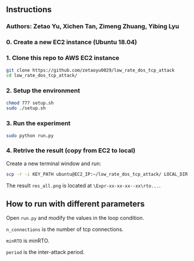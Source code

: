 ## Instructions
### Authors: Zetao Yu, Xichen Tan, Zimeng Zhuang, Yibing Lyu
### 0. Create a new EC2 instance (Ubuntu 18.04)

### 1. Clone this repo to AWS EC2 instance

```bash
git clone https://github.com/zetaoyu0029/low_rate_dos_tcp_attack
cd low_rate_dos_tcp_attack/
```

### 2. Setup the environment

```bash
chmod 777 setup.sh
sudo ./setup.sh
```

### 3. Run the experiment

```bash
sudo python run.py
```

### 4. Retrive the result (copy from EC2 to local)

Create a new terminal window and run:

```bash
scp -r -i KEY_PATH ubuntu@EC2_IP:~/low_rate_dos_tcp_attack/ LOCAL_DIR
```

The result `res_all.png` is located at `\Expr-xx-xx-xx--xx\rto...`.

## How to run with different parameters

Open `run.py` and modify the values in the loop condition.

`n_connections` is the number of tcp connections.

`minRTO` is minRTO.

`period` is the inter-attack period.
